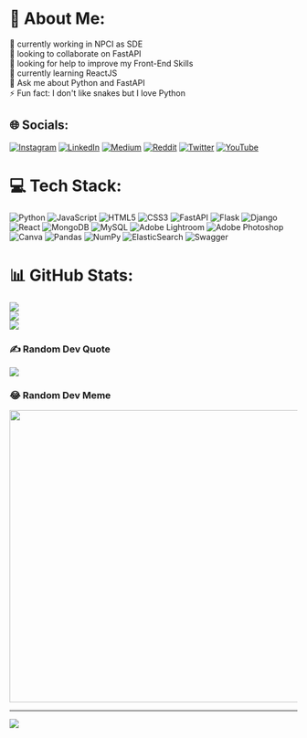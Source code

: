 # 💫 About Me:
🔭 currently working in NPCI as SDE<br>👯 looking to collaborate on FastAPI<br>🤝 looking for help to improve my Front-End Skills<br>🌱 currently learning ReactJS<br>💬 Ask me about Python and FastAPI<br>⚡ Fun fact: I don't like snakes but I love Python


## 🌐 Socials:
[![Instagram](https://img.shields.io/badge/Instagram-%23E4405F.svg?logo=Instagram&logoColor=white)](https://instagram.com/be_like__ram) [![LinkedIn](https://img.shields.io/badge/LinkedIn-%230077B5.svg?logo=linkedin&logoColor=white)](https://linkedin.com/in/sreeramsutraye) [![Medium](https://img.shields.io/badge/Medium-12100E?logo=medium&logoColor=white)](https://medium.com/@sreeramsutraye) [![Reddit](https://img.shields.io/badge/Reddit-%23FF4500.svg?logo=Reddit&logoColor=white)](https://reddit.com/user/sreeramsonu) [![Twitter](https://img.shields.io/badge/Twitter-%231DA1F2.svg?logo=Twitter&logoColor=white)](https://twitter.com/sreeramsutraye) [![YouTube](https://img.shields.io/badge/YouTube-%23FF0000.svg?logo=YouTube&logoColor=white)](https://youtube.com/c/UCKUr5BeybF1rQE6GYZ4-pXg) 

# 💻 Tech Stack:
![Python](https://img.shields.io/badge/python-3670A0?style=for-the-badge&logo=python&logoColor=ffdd54) ![JavaScript](https://img.shields.io/badge/javascript-%23323330.svg?style=for-the-badge&logo=javascript&logoColor=%23F7DF1E) ![HTML5](https://img.shields.io/badge/html5-%23E34F26.svg?style=for-the-badge&logo=html5&logoColor=white) ![CSS3](https://img.shields.io/badge/css3-%231572B6.svg?style=for-the-badge&logo=css3&logoColor=white) ![FastAPI](https://img.shields.io/badge/FastAPI-005571?style=for-the-badge&logo=fastapi) ![Flask](https://img.shields.io/badge/flask-%23000.svg?style=for-the-badge&logo=flask&logoColor=white) ![Django](https://img.shields.io/badge/django-%23092E20.svg?style=for-the-badge&logo=django&logoColor=white) ![React](https://img.shields.io/badge/react-%2320232a.svg?style=for-the-badge&logo=react&logoColor=%2361DAFB) ![MongoDB](https://img.shields.io/badge/MongoDB-%234ea94b.svg?style=for-the-badge&logo=mongodb&logoColor=white) ![MySQL](https://img.shields.io/badge/mysql-%2300f.svg?style=for-the-badge&logo=mysql&logoColor=white) ![Adobe Lightroom](https://img.shields.io/badge/Adobe%20Lightroom-31A8FF.svg?style=for-the-badge&logo=Adobe%20Lightroom&logoColor=white) ![Adobe Photoshop](https://img.shields.io/badge/adobephotoshop-%2331A8FF.svg?style=for-the-badge&logo=adobephotoshop&logoColor=white) ![Canva](https://img.shields.io/badge/Canva-%2300C4CC.svg?style=for-the-badge&logo=Canva&logoColor=white) ![Pandas](https://img.shields.io/badge/pandas-%23150458.svg?style=for-the-badge&logo=pandas&logoColor=white) ![NumPy](https://img.shields.io/badge/numpy-%23013243.svg?style=for-the-badge&logo=numpy&logoColor=white) ![ElasticSearch](https://img.shields.io/badge/-ElasticSearch-005571?style=for-the-badge&logo=elasticsearch) ![Swagger](https://img.shields.io/badge/-Swagger-%23Clojure?style=for-the-badge&logo=swagger&logoColor=white)
# 📊 GitHub Stats:
![](https://github-readme-stats.vercel.app/api?username=sreeramsutraye&theme=dark&hide_border=false&include_all_commits=false&count_private=false)<br/>
![](https://github-readme-streak-stats.herokuapp.com/?user=sreeramsutraye&theme=dark&hide_border=false)<br/>
![](https://github-readme-stats.vercel.app/api/top-langs/?username=sreeramsutraye&theme=dark&hide_border=false&include_all_commits=false&count_private=false&layout=compact)

### ✍️ Random Dev Quote
![](https://quotes-github-readme.vercel.app/api?type=horizontal&theme=radical)

### 😂 Random Dev Meme
<img src="https://random-memer.herokuapp.com/" width="512px"/>

---
[![](https://visitcount.itsvg.in/api?id=sreeramsutraye&icon=7&color=3)](https://visitcount.itsvg.in)
